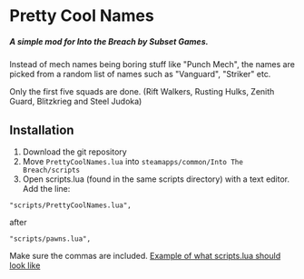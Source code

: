 # Pretty Cool Names

##### A simple mod for Into the Breach by Subset Games.
 Instead of mech names being boring stuff like "Punch Mech", the names are picked from a random list of names such as "Vanguard", "Striker" etc.
 
 Only the first five squads are done. (Rift Walkers, Rusting Hulks, Zenith Guard, Blitzkrieg and Steel Judoka)

## Installation
1. Download the git repository
2. Move `PrettyCoolNames.lua` into `steamapps/common/Into The Breach/scripts`
3. Open scripts.lua (found in the same scripts directory) with a text editor. Add the line:

```
"scripts/PrettyCoolNames.lua",
```

after

```
"scripts/pawns.lua",
```

Make sure the commas are included.
[Example of what scripts.lua should look like](https://imgur.com/a/Pj1II)
